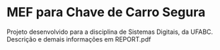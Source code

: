 # MEF para Chave de Carro Segura
Projeto desenvolvido para a disciplina de Sistemas Digitais, da UFABC. Descrição e demais informações em REPORT.pdf
